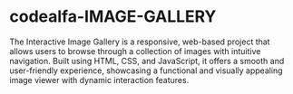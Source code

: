 # codealfa-IMAGE-GALLERY
The Interactive Image Gallery is a responsive, web-based project that allows users to browse through a collection of images with intuitive navigation. Built using HTML, CSS, and JavaScript, it offers a smooth and user-friendly experience, showcasing a functional and visually appealing image viewer with dynamic interaction features.
